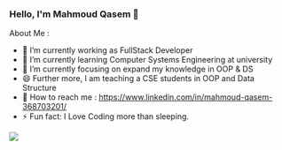 ### Hello, I'm Mahmoud Qasem 👋


About Me :

- 🔭 I’m currently working as FullStack Developer
- 🌱 I’m currently learning Computer Systems Engineering at university
- 👯 I’m currently focusing on expand my knowledge in OOP & DS
- 😄 Further more, I am teaching a CSE students in OOP and Data Structure
- 💬 How to reach me : https://www.linkedin.com/in/mahmoud-qasem-368703201/
- ⚡ Fun fact: I Love Coding more than sleeping.

<img src="https://github-readme-stats.vercel.app/api?username=iampawan&&show_icons=true&title_color=ffffff&icon_color=bb2acf&text_color=daf7dc&bg_color=151515">
